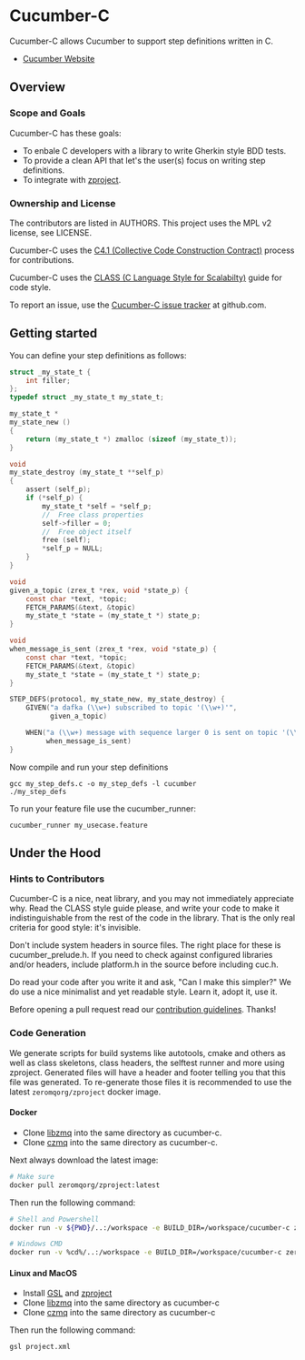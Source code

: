 # Cucumber-C

Cucumber-C allows Cucumber to support step definitions written in C.

* [Cucumber Website](https://cucumber.io)

## Overview

### Scope and Goals

Cucumber-C has these goals:

* To enbale C developers with a library to write Gherkin style BDD tests.
* To provide a clean API that let's the user(s) focus on writing step definitions.
* To integrate with [zproject](https://github.com/zeromq/zproject).

### Ownership and License

The contributors are listed in AUTHORS. This project uses the MPL v2 license, see LICENSE.

Cucumber-C uses the [C4.1 (Collective Code Construction Contract)](https://rfc.zeromq.org/spec:22) process for contributions.

Cucumber-C uses the [CLASS (C Language Style for Scalabilty)](https://rfc.zeromq.org/spec:21) guide for code style.

To report an issue, use the [Cucumber-C issue tracker](https://github.com/sappo/cucumber-c/issues) at github.com.

## Getting started

You can define your step definitions as follows:

```C
struct _my_state_t {
    int filler;
};
typedef struct _my_state_t my_state_t;

my_state_t *
my_state_new ()
{
    return (my_state_t *) zmalloc (sizeof (my_state_t));
}

void
my_state_destroy (my_state_t **self_p)
{
    assert (self_p);
    if (*self_p) {
        my_state_t *self = *self_p;
        //  Free class properties
        self->filler = 0;
        //  Free object itself
        free (self);
        *self_p = NULL;
    }
}

void
given_a_topic (zrex_t *rex, void *state_p) {
    const char *text, *topic;
    FETCH_PARAMS(&text, &topic)
    my_state_t *state = (my_state_t *) state_p;
}

void
when_message_is_sent (zrex_t *rex, void *state_p) {
    const char *text, *topic;
    FETCH_PARAMS(&text, &topic)
    my_state_t *state = (my_state_t *) state_p;
}

STEP_DEFS(protocol, my_state_new, my_state_destroy) {
    GIVEN("a dafka (\\w+) subscribed to topic '(\\w+)'",
          given_a_topic)

    WHEN("a (\\w+) message with sequence larger 0 is sent on topic '(\\w+)'",
         when_message_is_sent)
}
```

Now compile and run your step definitions

    gcc my_step_defs.c -o my_step_defs -l cucumber
    ./my_step_defs

To run your feature file use the cucumber_runner:

    cucumber_runner my_usecase.feature

## Under the Hood

### Hints to Contributors

Cucumber-C is a nice, neat library, and you may not immediately appreciate why. Read the CLASS style guide please, and write your code to make it indistinguishable from the rest of the code in the library. That is the only real criteria for good style: it's invisible.

Don't include system headers in source files. The right place for these is cucumber_prelude.h. If you need to check against configured libraries and/or headers, include platform.h in the source before including cuc.h.

Do read your code after you write it and ask, "Can I make this simpler?" We do use a nice minimalist and yet readable style. Learn it, adopt it, use it.

Before opening a pull request read our [contribution guidelines](https://github.com/sappo/cucumber-c/blob/master/CONTRIBUTING.md). Thanks!

### Code Generation

We generate scripts for build systems like autotools, cmake and others as well as class skeletons, class headers, the selftest runner and more using zproject. Generated files will have a header and footer telling you that this file was generated. To re-generate those files it is recommended to use the latest `zeromqorg/zproject` docker image.

#### Docker

* Clone [libzmq](https://github.com/zeromq/libzmq) into the same directory as cucumber-c.
* Clone [czmq](https://github.com/zeromq/czqm) into the same directory as cucumber-c.

Next always download the latest image:

```sh
# Make sure
docker pull zeromqorg/zproject:latest
```

Then run the following command:

```sh
# Shell and Powershell
docker run -v ${PWD}/..:/workspace -e BUILD_DIR=/workspace/cucumber-c zeromqorg/zproject

# Windows CMD
docker run -v %cd%/..:/workspace -e BUILD_DIR=/workspace/cucumber-c zeromqorg/zproject
```

#### Linux and MacOS

* Install [GSL](https://github.com/zeromq/gsl) and [zproject](https://github.com/zeromq/zproject)
* Clone [libzmq](https://github.com/zeromq/libzmq) into the same directory as cucumber-c
* Clone [czmq](https://github.com/zeromq/czmq) into the same directory as cucumber-c

Then run the following command:

	gsl project.xml
